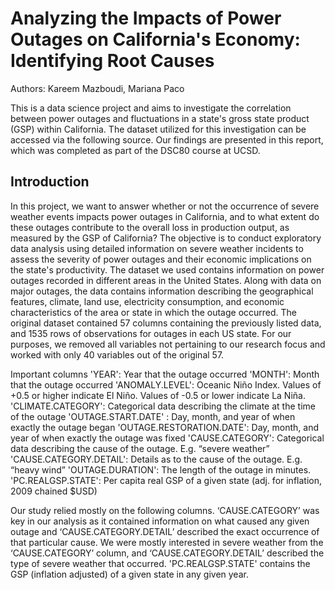 # Analyzing the Impacts of Power Outages on California's Economy: Identifying Root Causes

Authors: Kareem Mazboudi, Mariana Paco

This is a data science project and aims to investigate the correlation between power outages and fluctuations in a state's gross state product (GSP) within California. The dataset utilized for this investigation can be accessed via the following source. Our findings are presented in this report, which was completed as part of the DSC80 course at UCSD.

## Introduction
In this project, we want to answer whether or not the occurrence of severe weather events impacts power outages in California, and to what extent do these outages contribute to the overall loss in production output, as measured by the GSP of California? The objective is to conduct exploratory data analysis using detailed information on severe weather incidents to assess the severity of power outages and their economic implications on the state's productivity. The dataset we used contains information on power outages recorded in different areas in the United States. Along with data on major outages, the data contains information describing the geographical features, climate, land use, electricity consumption, and economic characteristics of the area or state in which the outage occurred. The original dataset contained 57 columns containing the previously listed data, and 1535 rows of observations for outages in each US state. For our purposes, we removed all variables not pertaining to our research focus and worked with only 40 variables out of the original 57. 

Important columns 
'YEAR': Year that the outage occurred 
'MONTH': Month that the outage occurred
'ANOMALY.LEVEL': Oceanic Niño Index. Values of +0.5 or higher indicate El Niño. Values of -0.5 or lower indicate La Niña.
'CLIMATE.CATEGORY': Categorical data describing the climate at the time of the outage
'OUTAGE.START.DATE' : Day, month, and year of when exactly the outage began
'OUTAGE.RESTORATION.DATE': Day, month, and year of when exactly the outage was fixed
'CAUSE.CATEGORY': Categorical data describing the cause of the outage. E.g. “severe weather”
'CAUSE.CATEGORY.DETAIL': Details as to the cause of the outage. E.g. “heavy wind”
'OUTAGE.DURATION': The length of the outage in minutes.
'PC.REALGSP.STATE': Per capita real GSP of a given state (adj. for inflation, 2009 chained $USD)

Our study relied mostly on the following columns. ‘CAUSE.CATEGORY’ was key in our analysis as it contained information on what caused any given outage and ‘CAUSE.CATEGORY.DETAIL’  described the exact occurrence of that particular cause. We were mostly interested in severe weather from the ‘CAUSE.CATEGORY’ column, and ‘CAUSE.CATEGORY.DETAIL’ described the type of severe weather that occurred. 'PC.REALGSP.STATE' contains the GSP (inflation adjusted) of a given state in any given year.
